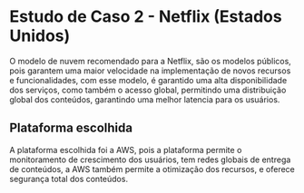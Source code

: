 # Estudo de Caso 2 - Netflix (Estados Unidos)
O modelo de nuvem recomendado para a Netflix, são os modelos públicos, pois garantem uma maior velocidade na implementação de novos recursos e funcionalidades, com esse modelo, é garantido uma alta disponibilidade dos serviços, como também o acesso global, permitindo uma distribuição global dos conteúdos, garantindo uma melhor latencia para os usuários.

## Plataforma escolhida
A plataforma escolhida foi a AWS, pois a plataforma permite o monitoramento de crescimento dos usuários, tem redes globais de entrega de conteúdos, a AWS também permite a otimização dos recursos, e oferece segurança total dos conteúdos.
